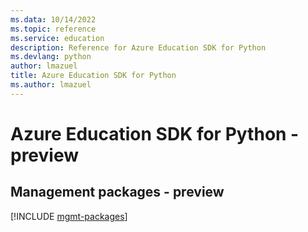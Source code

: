 ```yaml
---
ms.data: 10/14/2022
ms.topic: reference
ms.service: education
description: Reference for Azure Education SDK for Python
ms.devlang: python
author: lmazuel
title: Azure Education SDK for Python
ms.author: lmazuel
---
```

# Azure Education SDK for Python - preview

## Management packages - preview
[!INCLUDE [mgmt-packages](education-mgmt-index.md)]